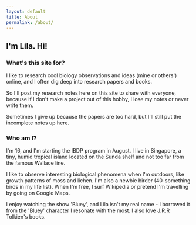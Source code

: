```yaml
---
layout: default
title: About
permalink: /about/
---
```


## I'm Lila. Hi!

### What's this site for?

I like to research cool biology observations and ideas (mine or others') online, and I often dig deep into research papers and books. 

So I'll post my research notes here on this site to share with everyone, because if I don't make a project out of this hobby, I lose my notes or never write them. 

Sometimes I give up because the papers are too hard, but I'll still put the incomplete notes up here.

### Who am I?

I'm 16, and I'm starting the IBDP program in August. I live in Singapore, a tiny, humid tropical island located on the Sunda shelf and not too far from the famous Wallace line. 

I like to observe interesting biological phenomena when I'm outdoors, like growth patterns of moss and lichen. I'm also a newbie birder (40-something birds in my life list). When I'm free, I surf Wikipedia or pretend I'm travelling by going on Google Maps.

I enjoy watching the show 'Bluey', and Lila isn't my real name - I borrowed it from the 'Bluey' character I resonate with the most. I also love J.R.R Tolkien's books.


